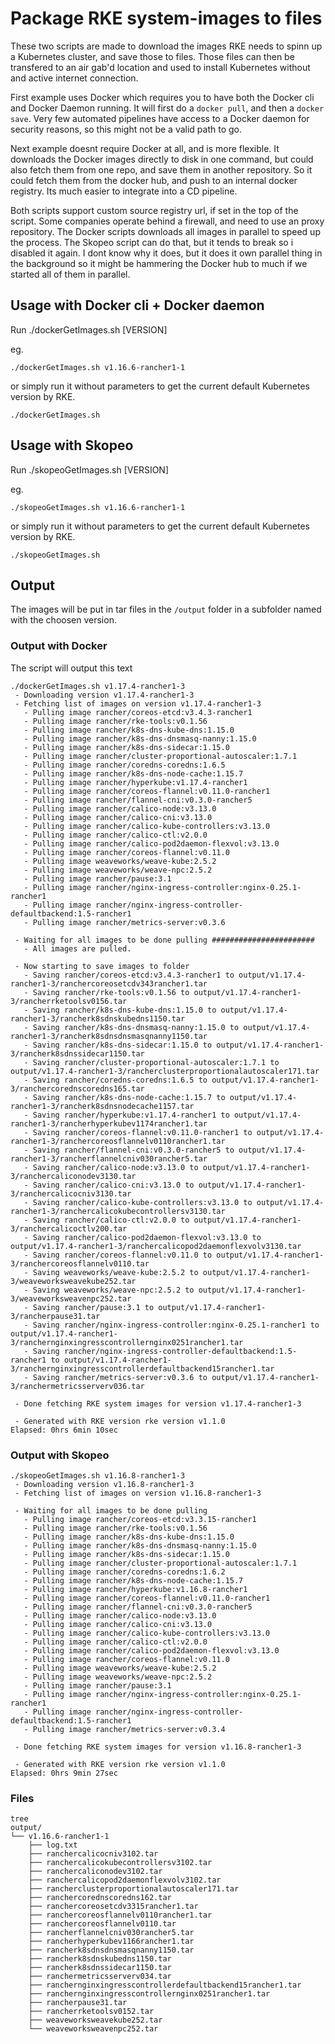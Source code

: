 # Package RKE system-images to files
These two scripts are made to download the images RKE needs to spinn up a Kubernetes cluster, and save those to files.
Those files can then be transfered to an air gab'd location and used to install Kubernetes without and active internet connection.

First example uses Docker which requires you to have both the Docker cli and Docker Daemon running. It will first do a `docker pull`, and then a `docker save`. Very few automated pipelines have access to a Docker daemon for security reasons, so this might not be a valid path to go. 

Next example doesnt require Docker at all, and is more flexible. It downloads the Docker images directly to disk in one command, but could also fetch them from one repo, and save them in another repository. So it could fetch them from the docker hub, and push to an internal docker registry. Its much easier to integrate into a CD pipeline.

Both scripts support custom source registry url, if set in the top of the script. Some companies operate behind a firewall, and need to use an proxy repository. The Docker scripts downloads all images in parallel to speed up the process. The Skopeo script can do that, but it tends to break so i disabled it again. I dont know why it does, but it does it own parallel thing in the background so it might be hammering the Docker hub to much if we started all of them in parallel. 

## Usage with Docker cli + Docker daemon
Run ./dockerGetImages.sh [VERSION]

eg. 
```
./dockerGetImages.sh v1.16.6-rancher1-1
```
or simply run it without parameters to get the current default Kubernetes version by RKE.
```
./dockerGetImages.sh
```

## Usage with Skopeo
Run ./skopeoGetImages.sh [VERSION]

eg.
```
./skopeoGetImages.sh v1.16.6-rancher1-1
```
or simply run it without parameters to get the current default Kubernetes version by RKE.
```
./skopeoGetImages.sh
```


## Output
The images will be put in tar files in the `/output` folder in a subfolder named with the choosen version.

### Output with Docker
The script will output this text
```
./dockerGetImages.sh v1.17.4-rancher1-3
 - Downloading version v1.17.4-rancher1-3
 - Fetching list of images on version v1.17.4-rancher1-3
   - Pulling image rancher/coreos-etcd:v3.4.3-rancher1
   - Pulling image rancher/rke-tools:v0.1.56
   - Pulling image rancher/k8s-dns-kube-dns:1.15.0
   - Pulling image rancher/k8s-dns-dnsmasq-nanny:1.15.0
   - Pulling image rancher/k8s-dns-sidecar:1.15.0
   - Pulling image rancher/cluster-proportional-autoscaler:1.7.1
   - Pulling image rancher/coredns-coredns:1.6.5
   - Pulling image rancher/k8s-dns-node-cache:1.15.7
   - Pulling image rancher/hyperkube:v1.17.4-rancher1
   - Pulling image rancher/coreos-flannel:v0.11.0-rancher1
   - Pulling image rancher/flannel-cni:v0.3.0-rancher5
   - Pulling image rancher/calico-node:v3.13.0
   - Pulling image rancher/calico-cni:v3.13.0
   - Pulling image rancher/calico-kube-controllers:v3.13.0
   - Pulling image rancher/calico-ctl:v2.0.0
   - Pulling image rancher/calico-pod2daemon-flexvol:v3.13.0
   - Pulling image rancher/coreos-flannel:v0.11.0
   - Pulling image weaveworks/weave-kube:2.5.2
   - Pulling image weaveworks/weave-npc:2.5.2
   - Pulling image rancher/pause:3.1
   - Pulling image rancher/nginx-ingress-controller:nginx-0.25.1-rancher1
   - Pulling image rancher/nginx-ingress-controller-defaultbackend:1.5-rancher1
   - Pulling image rancher/metrics-server:v0.3.6

 - Waiting for all images to be done pulling #######################
   - All images are pulled. 

 - Now starting to save images to folder
   - Saving rancher/coreos-etcd:v3.4.3-rancher1 to output/v1.17.4-rancher1-3/ranchercoreosetcdv343rancher1.tar
   - Saving rancher/rke-tools:v0.1.56 to output/v1.17.4-rancher1-3/rancherrketoolsv0156.tar
   - Saving rancher/k8s-dns-kube-dns:1.15.0 to output/v1.17.4-rancher1-3/rancherk8sdnskubedns1150.tar
   - Saving rancher/k8s-dns-dnsmasq-nanny:1.15.0 to output/v1.17.4-rancher1-3/rancherk8sdnsdnsmasqnanny1150.tar
   - Saving rancher/k8s-dns-sidecar:1.15.0 to output/v1.17.4-rancher1-3/rancherk8sdnssidecar1150.tar
   - Saving rancher/cluster-proportional-autoscaler:1.7.1 to output/v1.17.4-rancher1-3/rancherclusterproportionalautoscaler171.tar
   - Saving rancher/coredns-coredns:1.6.5 to output/v1.17.4-rancher1-3/ranchercorednscoredns165.tar
   - Saving rancher/k8s-dns-node-cache:1.15.7 to output/v1.17.4-rancher1-3/rancherk8sdnsnodecache1157.tar
   - Saving rancher/hyperkube:v1.17.4-rancher1 to output/v1.17.4-rancher1-3/rancherhyperkubev1174rancher1.tar
   - Saving rancher/coreos-flannel:v0.11.0-rancher1 to output/v1.17.4-rancher1-3/ranchercoreosflannelv0110rancher1.tar
   - Saving rancher/flannel-cni:v0.3.0-rancher5 to output/v1.17.4-rancher1-3/rancherflannelcniv030rancher5.tar
   - Saving rancher/calico-node:v3.13.0 to output/v1.17.4-rancher1-3/ranchercaliconodev3130.tar
   - Saving rancher/calico-cni:v3.13.0 to output/v1.17.4-rancher1-3/ranchercalicocniv3130.tar
   - Saving rancher/calico-kube-controllers:v3.13.0 to output/v1.17.4-rancher1-3/ranchercalicokubecontrollersv3130.tar
   - Saving rancher/calico-ctl:v2.0.0 to output/v1.17.4-rancher1-3/ranchercalicoctlv200.tar
   - Saving rancher/calico-pod2daemon-flexvol:v3.13.0 to output/v1.17.4-rancher1-3/ranchercalicopod2daemonflexvolv3130.tar
   - Saving rancher/coreos-flannel:v0.11.0 to output/v1.17.4-rancher1-3/ranchercoreosflannelv0110.tar
   - Saving weaveworks/weave-kube:2.5.2 to output/v1.17.4-rancher1-3/weaveworksweavekube252.tar
   - Saving weaveworks/weave-npc:2.5.2 to output/v1.17.4-rancher1-3/weaveworksweavenpc252.tar
   - Saving rancher/pause:3.1 to output/v1.17.4-rancher1-3/rancherpause31.tar
   - Saving rancher/nginx-ingress-controller:nginx-0.25.1-rancher1 to output/v1.17.4-rancher1-3/ranchernginxingresscontrollernginx0251rancher1.tar
   - Saving rancher/nginx-ingress-controller-defaultbackend:1.5-rancher1 to output/v1.17.4-rancher1-3/ranchernginxingresscontrollerdefaultbackend15rancher1.tar
   - Saving rancher/metrics-server:v0.3.6 to output/v1.17.4-rancher1-3/ranchermetricsserverv036.tar

 - Done fetching RKE system images for version v1.17.4-rancher1-3

 - Generated with RKE version rke version v1.1.0
Elapsed: 0hrs 6min 10sec
```

### Output with Skopeo
```
./skopeoGetImages.sh v1.16.8-rancher1-3
 - Downloading version v1.16.8-rancher1-3
 - Fetching list of images on version v1.16.8-rancher1-3

 - Waiting for all images to be done pulling
   - Pulling image rancher/coreos-etcd:v3.3.15-rancher1
   - Pulling image rancher/rke-tools:v0.1.56
   - Pulling image rancher/k8s-dns-kube-dns:1.15.0
   - Pulling image rancher/k8s-dns-dnsmasq-nanny:1.15.0
   - Pulling image rancher/k8s-dns-sidecar:1.15.0
   - Pulling image rancher/cluster-proportional-autoscaler:1.7.1
   - Pulling image rancher/coredns-coredns:1.6.2
   - Pulling image rancher/k8s-dns-node-cache:1.15.7
   - Pulling image rancher/hyperkube:v1.16.8-rancher1
   - Pulling image rancher/coreos-flannel:v0.11.0-rancher1
   - Pulling image rancher/flannel-cni:v0.3.0-rancher5
   - Pulling image rancher/calico-node:v3.13.0
   - Pulling image rancher/calico-cni:v3.13.0
   - Pulling image rancher/calico-kube-controllers:v3.13.0
   - Pulling image rancher/calico-ctl:v2.0.0
   - Pulling image rancher/calico-pod2daemon-flexvol:v3.13.0
   - Pulling image rancher/coreos-flannel:v0.11.0
   - Pulling image weaveworks/weave-kube:2.5.2
   - Pulling image weaveworks/weave-npc:2.5.2
   - Pulling image rancher/pause:3.1
   - Pulling image rancher/nginx-ingress-controller:nginx-0.25.1-rancher1
   - Pulling image rancher/nginx-ingress-controller-defaultbackend:1.5-rancher1
   - Pulling image rancher/metrics-server:v0.3.4

 - Done fetching RKE system images for version v1.16.8-rancher1-3

 - Generated with RKE version rke version v1.1.0
Elapsed: 0hrs 9min 27sec
```

### Files
``` 
tree
output/
└── v1.16.6-rancher1-1
    ├── log.txt
    ├── ranchercalicocniv3102.tar
    ├── ranchercalicokubecontrollersv3102.tar
    ├── ranchercaliconodev3102.tar
    ├── ranchercalicopod2daemonflexvolv3102.tar
    ├── rancherclusterproportionalautoscaler171.tar
    ├── ranchercorednscoredns162.tar
    ├── ranchercoreosetcdv3315rancher1.tar
    ├── ranchercoreosflannelv0110rancher1.tar
    ├── ranchercoreosflannelv0110.tar
    ├── rancherflannelcniv030rancher5.tar
    ├── rancherhyperkubev1166rancher1.tar
    ├── rancherk8sdnsdnsmasqnanny1150.tar
    ├── rancherk8sdnskubedns1150.tar
    ├── rancherk8sdnssidecar1150.tar
    ├── ranchermetricsserverv034.tar
    ├── ranchernginxingresscontrollerdefaultbackend15rancher1.tar
    ├── ranchernginxingresscontrollernginx0251rancher1.tar
    ├── rancherpause31.tar
    ├── rancherrketoolsv0152.tar
    ├── weaveworksweavekube252.tar
    └── weaveworksweavenpc252.tar
```

